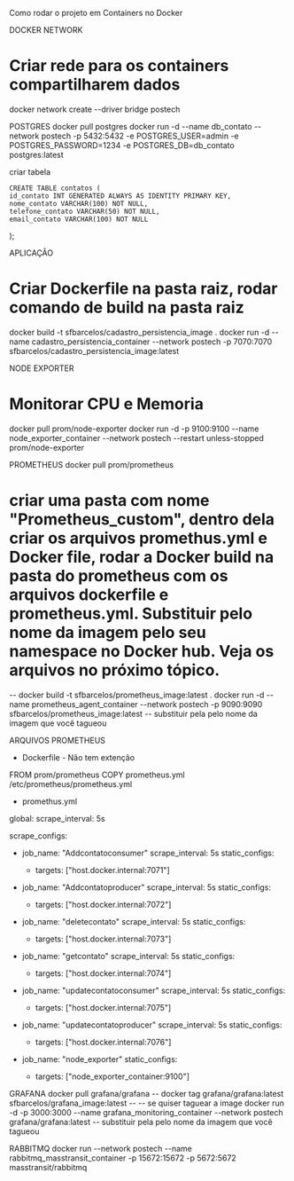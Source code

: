 Como rodar o projeto em Containers no Docker

DOCKER
NETWORK
# Criar rede para os containers compartilharem dados
docker network create --driver bridge postech


POSTGRES
docker pull postgres
docker run -d --name db_contato --network postech -p 5432:5432 -e POSTGRES_USER=admin -e POSTGRES_PASSWORD=1234 -e POSTGRES_DB=db_contato postgres:latest

criar tabela

	CREATE TABLE contatos (
    id_contato INT GENERATED ALWAYS AS IDENTITY PRIMARY KEY,
    nome_contato VARCHAR(100) NOT NULL,
    telefone_contato VARCHAR(50) NOT NULL,
    email_contato VARCHAR(100) NOT NULL
);

APLICAÇÂO
# Criar Dockerfile na pasta raiz, rodar comando de build na pasta raiz
docker build -t sfbarcelos/cadastro_persistencia_image .
docker run -d --name cadastro_persistencia_container --network postech -p 7070:7070 sfbarcelos/cadastro_persistencia_image:latest

NODE EXPORTER
# Monitorar CPU e Memoria 
docker pull prom/node-exporter
docker run -d -p 9100:9100 --name node_exporter_container --network postech --restart unless-stopped prom/node-exporter


PROMETHEUS
docker pull prom/prometheus
# criar uma pasta com nome "Prometheus_custom", dentro dela criar os arquivos promethus.yml e Docker file, rodar a Docker build na pasta do prometheus com os arquivos dockerfile e prometheus.yml. Substituir pelo nome da imagem pelo seu namespace no Docker hub. Veja os arquivos no próximo tópico.
-- docker build -t sfbarcelos/prometheus_image:latest .
docker run -d --name prometheus_agent_container --network postech -p 9090:9090 sfbarcelos/prometheus_image:latest -- substituir pela pelo nome da imagem que você tagueou

ARQUIVOS PROMETHEUS
- Dockerfile - Não tem extenção

FROM prom/prometheus
COPY prometheus.yml /etc/prometheus/prometheus.yml

- promethus.yml

global:
  scrape_interval: 5s

scrape_configs:
  - job_name: "Addcontatoconsumer"
    scrape_interval: 5s
    static_configs:
      - targets: ["host.docker.internal:7071"]

  - job_name: "Addcontatoproducer"
    scrape_interval: 5s
    static_configs:
      - targets: ["host.docker.internal:7072"]

  - job_name: "deletecontato"
    scrape_interval: 5s
    static_configs:
      - targets: ["host.docker.internal:7073"]

  - job_name: "getcontato"
    scrape_interval: 5s
    static_configs:
      - targets: ["host.docker.internal:7074"]

  - job_name: "updatecontatoconsumer"
    scrape_interval: 5s
    static_configs:
      - targets: ["host.docker.internal:7075"]

  - job_name: "updatecontatoproducer"
    scrape_interval: 5s
    static_configs:
      - targets: ["host.docker.internal:7076"]

  - job_name: "node_exporter"
    static_configs:
      - targets: ["node_exporter_container:9100"]



GRAFANA
docker pull grafana/grafana
-- docker tag grafana/grafana:latest sfbarcelos/grafana_image:latest -- -- se quiser taguear a image
docker run -d -p 3000:3000 --name grafana_monitoring_container --network postech grafana/grafana:latest -- substituir pela pelo nome da imagem que você tagueou


RABBITMQ
docker run --network postech --name rabbitmq_masstransit_container -p 15672:15672 -p 5672:5672 masstransit/rabbitmq
